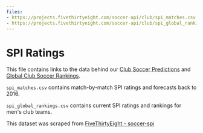 ```yaml
---
files:
- https://projects.fivethirtyeight.com/soccer-api/club/spi_matches.csv
- https://projects.fivethirtyeight.com/soccer-api/club/spi_global_rankings.csv
---
```

# SPI Ratings

This file contains links to the data behind our [Club Soccer Predictions](https://projects.fivethirtyeight.com/soccer-predictions/) and [Global Club Soccer Rankings](https://projects.fivethirtyeight.com/global-club-soccer-rankings/).

`spi_matches.csv` contains match-by-match SPI ratings and forecasts back to 2016.

`spi_global_rankings.csv` contains current SPI ratings and rankings for men's club teams.

This dataset was scraped from [FiveThirtyEight - soccer-spi](https://github.com/fivethirtyeight/data/tree/master/soccer-spi)